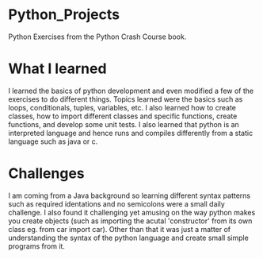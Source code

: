 # Python_Projects
Python Exercises from the Python Crash Course book.

# What I learned

I learned the basics of python development and even modified a few of the exercises to do different things. Topics learned were the basics such as loops, conditionals, tuples, variables, etc. I also learned how to create classes, how to import different classes and specific functions, create functions, and develop some unit tests. I also learned that python is an interpreted language and hence runs and compiles differently from a static language such as java or c. 

# Challenges

I am coming from a Java background so learning different syntax patterns such as required identations and no semicolons were a small daily challenge. I also found it challenging yet amusing on the way python makes you create objects (such as importing the acutal 'constructor' from its own class eg. from car import car). Other than that it was just a matter of understanding the syntax of the python language and create small simple programs from it.
